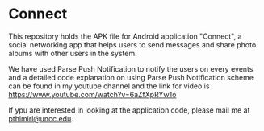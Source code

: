 # Connect
This repository holds the APK file for Android application "Connect", a social networking app that helps users to send messages and share photo albums with other users in the system.

We have used Parse Push Notification to notify the users on every events and a detailed code explanation on using Parse Push 
Notification scheme can be found in my youtube channel and the link for video is
https://www.youtube.com/watch?v=6aZfXpRYw1o

If ypu are interested in looking at the application code, please mail me at pthimiri@uncc.edu.
